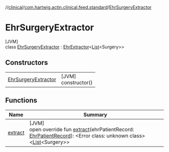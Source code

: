 //[clinical](../../../index.md)/[com.hartwig.actin.clinical.feed.standard](../index.md)/[EhrSurgeryExtractor](index.md)

# EhrSurgeryExtractor

[JVM]\
class [EhrSurgeryExtractor](index.md) : [EhrExtractor](../-ehr-extractor/index.md)&lt;[List](https://kotlinlang.org/api/latest/jvm/stdlib/kotlin.collections/-list/index.html)&lt;Surgery&gt;&gt;

## Constructors

| | |
|---|---|
| [EhrSurgeryExtractor](-ehr-surgery-extractor.md) | [JVM]<br>constructor() |

## Functions

| Name | Summary |
|---|---|
| [extract](extract.md) | [JVM]<br>open override fun [extract](extract.md)(ehrPatientRecord: [EhrPatientRecord](../-ehr-patient-record/index.md)): &lt;Error class: unknown class&gt;&lt;[List](https://kotlinlang.org/api/latest/jvm/stdlib/kotlin.collections/-list/index.html)&lt;Surgery&gt;&gt; |
